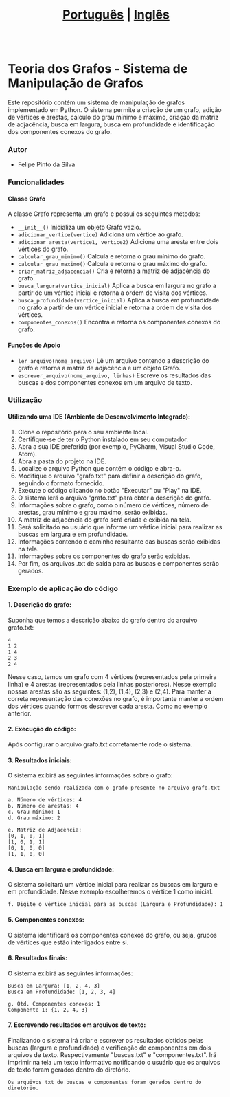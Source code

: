 # <div align="center"><a href="/README.md">Português</a> | <a href="/README_EN.md">Inglês</a></div>
<br><br>
# Teoria dos Grafos - Sistema de Manipulação de Grafos
Este repositório contém um sistema de manipulação de grafos implementado em Python. O sistema permite a criação de um grafo, adição de vértices e arestas, cálculo do grau mínimo e máximo, criação da matriz de adjacência, busca em largura, busca em profundidade e identificação dos componentes conexos do grafo.

### Autor
* Felipe Pinto da Silva

### Funcionalidades
#### Classe Grafo
A classe Grafo representa um grafo e possui os seguintes métodos:

* ```__init__()``` Inicializa um objeto Grafo vazio.
* ```adicionar_vertice(vertice)``` Adiciona um vértice ao grafo.
* ```adicionar_aresta(vertice1, vertice2)``` Adiciona uma aresta entre dois vértices do grafo.
* ```calcular_grau_minimo()``` Calcula e retorna o grau mínimo do grafo.
* ```calcular_grau_maximo()``` Calcula e retorna o grau máximo do grafo.
* ```criar_matriz_adjacencia()``` Cria e retorna a matriz de adjacência do grafo.
* ```busca_largura(vertice_inicial)``` Aplica a busca em largura no grafo a partir de um vértice inicial e retorna a ordem de visita dos vértices.
* ```busca_profundidade(vertice_inicial)``` Aplica a busca em profundidade no grafo a partir de um vértice inicial e retorna a ordem de visita dos vértices.
* ```componentes_conexos()``` Encontra e retorna os componentes conexos do grafo.

#### Funções de Apoio
* ```ler_arquivo(nome_arquivo)``` Lê um arquivo contendo a descrição do grafo e retorna a matriz de adjacência e um objeto Grafo.
* ```escrever_arquivo(nome_arquivo, linhas)``` Escreve os resultados das buscas e dos componentes conexos em um arquivo de texto.

### Utilização
#### Utilizando uma IDE (Ambiente de Desenvolvimento Integrado):

1. Clone o repositório para o seu ambiente local.
2. Certifique-se de ter o Python instalado em seu computador.
3. Abra a sua IDE preferida (por exemplo, PyCharm, Visual Studio Code, Atom).
4. Abra a pasta do projeto na IDE.
5. Localize o arquivo Python que contém o código e abra-o.
6. Modifique o arquivo "grafo.txt" para definir a descrição do grafo, seguindo o formato fornecido.
7. Execute o código clicando no botão "Executar" ou "Play" na IDE.
8. O sistema lerá o arquivo "grafo.txt" para obter a descrição do grafo.
9. Informações sobre o grafo, como o número de vértices, número de arestas, grau mínimo e grau máximo, serão exibidas.
10. A matriz de adjacência do grafo será criada e exibida na tela.
11. Será solicitado ao usuário que informe um vértice inicial para realizar as buscas em largura e em profundidade.
12. Informações contendo o caminho resultante das buscas serão exibidas na tela.
13. Informações sobre os componentes do grafo serão exibidas.
14. Por fim, os arquivos .txt de saída para as buscas e componentes serão gerados.

### Exemplo de aplicação do código
#### 1. Descrição do grafo:
Suponha que temos a descrição abaixo do grafo dentro do arquivo grafo.txt:
```
4
1 2
1 4
2 3
2 4
```
Nesse caso, temos um grafo com 4 vértices (representados pela primeira linha) e 4 arestas (representados pela linhas posteriores). Nesse exemplo nossas arestas são as seguintes: (1,2), (1,4), (2,3) e (2,4). Para manter a correta representação das conexões no grafo, é importante manter a ordem dos vértices quando formos descrever cada aresta. Como no exemplo anterior.

#### 2. Execução do código:
Após configurar o arquivo grafo.txt corretamente rode o sistema.

#### 3. Resultados iniciais:
O sistema exibirá as seguintes informações sobre o grafo:
```
Manipulação sendo realizada com o grafo presente no arquivo grafo.txt

a. Número de vértices: 4
b. Número de arestas: 4
c. Grau mínimo: 1
d. Grau máximo: 2

e. Matriz de Adjacência:
[0, 1, 0, 1]
[1, 0, 1, 1]
[0, 1, 0, 0]
[1, 1, 0, 0]
```
#### 4. Busca em largura e profundidade:
O sistema solicitará um vértice inicial para realizar as buscas em largura e em profundidade. Nesse exemplo escolheremos o vértice 1 como inicial.
```
f. Digite o vértice inicial para as buscas (Largura e Profundidade): 1
```
#### 5. Componentes conexos:
O sistema identificará os componentes conexos do grafo, ou seja, grupos de vértices que estão interligados entre si.

#### 6. Resultados finais:
O sistema exibirá as seguintes informações:
```
Busca em Largura: [1, 2, 4, 3]
Busca em Profundidade: [1, 2, 3, 4]

g. Qtd. Componentes conexos: 1
Componente 1: {1, 2, 4, 3}
```
#### 7. Escrevendo resultados em arquivos de texto:
Finalizando o sistema irá criar e escrever os resultados obtidos pelas buscas (largura e profundidade) e verificação de componentes em dois arquivos de texto. Respectivamente "buscas.txt" e "componentes.txt". Irá imprimir na tela um texto informativo notificando o usuário que os arquivos de texto foram gerados dentro do diretório.
```
Os arquivos txt de buscas e componentes foram gerados dentro do diretório.
```
